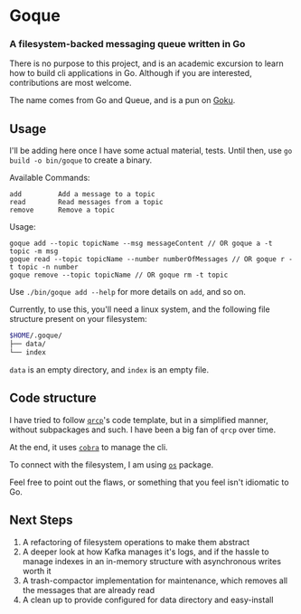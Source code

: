# Goque

### A filesystem-backed messaging queue written in Go

There is no purpose to this project, and is an academic excursion to learn how to build cli applications in Go. Although if you are interested, contributions are most welcome.

The name comes from Go and Queue, and is a pun on [Goku](https://en.wikipedia.org/wiki/Goku).

## Usage

I'll be adding here once I have some actual material, tests. Until then, use `go build -o bin/goque` to create a binary.

Available Commands:

```
add         Add a message to a topic
read        Read messages from a topic
remove      Remove a topic
```

Usage:

```
goque add --topic topicName --msg messageContent // OR goque a -t topic -m msg
goque read --topic topicName --number numberOfMessages // OR goque r -t topic -n number
goque remove --topic topicName // OR goque rm -t topic
```

Use `./bin/goque add --help` for more details on `add`, and so on.

Currently, to use this, you'll need a linux system, and the following file structure present on your filesystem:

```bash
$HOME/.goque/
├── data/
└── index
```

`data` is an empty directory, and `index` is an empty file.

## Code structure

I have tried to follow [`qrcp`](https://github.com/claudiodangelis/qrcp)'s code template, but in a simplified manner, without subpackages and such. I have been a big fan of `qrcp` over time.

At the end, it uses [`cobra`](https://cobra.dev/) to manage the cli.

To connect with the filesystem, I am using [`os`](https://pkg.go.dev/os) package.

Feel free to point out the flaws, or something that you feel isn't idiomatic to Go.

## Next Steps

1. A refactoring of filesystem operations to make them abstract
1. A deeper look at how Kafka manages it's logs, and if the hassle to manage indexes in an in-memory structure with asynchronous writes worth it
1. A trash-compactor implementation for maintenance, which removes all the messages that are already read
1. A clean up to provide configured for data directory and easy-install